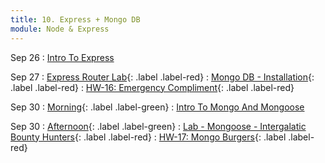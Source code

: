 ```yaml
---
title: 10. Express + Mongo DB
module: Node & Express
---
```


Sep 26
: [Intro To Express](https://git.generalassemb.ly/seir-flex-07-25-23/express_intro)

Sep 27
: [Express Router Lab](https://git.generalassemb.ly/seir-flex-07-25-23/Express_Routes_Lab){: .label .label-red}
: [Mongo DB - Installation](){: .label .label-red}
  : [HW-16: Emergency Compliment](https://git.generalassemb.ly/seir-flex-07-25-23/emergency_compliment){: .label .label-red}

Sep 30
: [Morning](){: .label .label-green}
: [Intro To Mongo And Mongoose](https://git.generalassemb.ly/seir-flex-07-25-23/intro-to-mongo-mongoose)

Sep 30
: [Afternoon](){: .label .label-green}
: [Lab - Mongoose - Intergalatic Bounty Hunters](https://git.generalassemb.ly/seir-flex-07-25-23/intro-to-mongo-mongoose){: .label .label-red}
  : [HW-17: Mongo Burgers](https://git.generalassemb.ly/seir-flex-07-25-23/mongo-burgers){: .label .label-red}
